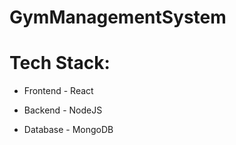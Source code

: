 # GymManagementSystem


# Tech Stack:
- Frontend - React

- Backend - NodeJS

- Database - MongoDB



